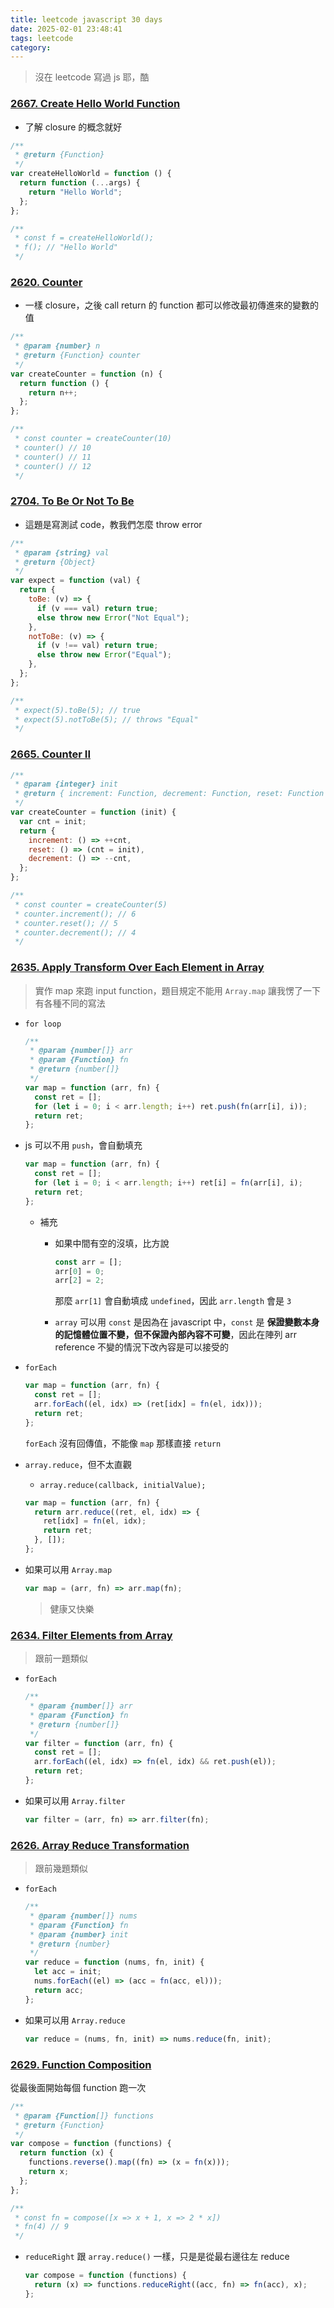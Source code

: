 ```yaml
---
title: leetcode javascript 30 days
date: 2025-02-01 23:48:41
tags: leetcode
category:
---
```


> 沒在 leetcode 寫過 js 耶，酷

### [2667. Create Hello World Function](https://leetcode.com/problems/create-hello-world-function/description/?envType=study-plan-v2&envId=30-days-of-javascript)

- 了解 closure 的概念就好

```js
/**
 * @return {Function}
 */
var createHelloWorld = function () {
  return function (...args) {
    return "Hello World";
  };
};

/**
 * const f = createHelloWorld();
 * f(); // "Hello World"
 */
```

### [2620. Counter](https://leetcode.com/problems/counter/description/?envType=study-plan-v2&envId=30-days-of-javascript)

- 一樣 closure，之後 call return 的 function 都可以修改最初傳進來的變數的值

```js
/**
 * @param {number} n
 * @return {Function} counter
 */
var createCounter = function (n) {
  return function () {
    return n++;
  };
};

/**
 * const counter = createCounter(10)
 * counter() // 10
 * counter() // 11
 * counter() // 12
 */
```

### [2704. To Be Or Not To Be](https://leetcode.com/studyplan/30-days-of-javascript/)

- 這題是寫測試 code，教我們怎麼 throw error

```js
/**
 * @param {string} val
 * @return {Object}
 */
var expect = function (val) {
  return {
    toBe: (v) => {
      if (v === val) return true;
      else throw new Error("Not Equal");
    },
    notToBe: (v) => {
      if (v !== val) return true;
      else throw new Error("Equal");
    },
  };
};

/**
 * expect(5).toBe(5); // true
 * expect(5).notToBe(5); // throws "Equal"
 */
```

### [2665. Counter II](https://leetcode.com/problems/counter-ii/description/?envType=study-plan-v2&envId=30-days-of-javascript)

```js
/**
 * @param {integer} init
 * @return { increment: Function, decrement: Function, reset: Function }
 */
var createCounter = function (init) {
  var cnt = init;
  return {
    increment: () => ++cnt,
    reset: () => (cnt = init),
    decrement: () => --cnt,
  };
};

/**
 * const counter = createCounter(5)
 * counter.increment(); // 6
 * counter.reset(); // 5
 * counter.decrement(); // 4
 */
```

### [2635. Apply Transform Over Each Element in Array](https://leetcode.com/problems/apply-transform-over-each-element-in-array/description/?envType=study-plan-v2&envId=30-days-of-javascript)

> 實作 map 來跑 input function，題目規定不能用 `Array.map` 讓我愣了一下
> 有各種不同的寫法

- `for loop`

  ```js
  /**
   * @param {number[]} arr
   * @param {Function} fn
   * @return {number[]}
   */
  var map = function (arr, fn) {
    const ret = [];
    for (let i = 0; i < arr.length; i++) ret.push(fn(arr[i], i));
    return ret;
  };
  ```

- js 可以不用 `push`，會自動填充

  ```js
  var map = function (arr, fn) {
    const ret = [];
    for (let i = 0; i < arr.length; i++) ret[i] = fn(arr[i], i);
    return ret;
  };
  ```

  - 補充

    - 如果中間有空的沒填，比方說

      ```js
      const arr = [];
      arr[0] = 0;
      arr[2] = 2;
      ```

      那麼 `arr[1]` 會自動填成 `undefined`，因此 `arr.length` 會是 `3`

    - `array` 可以用 `const` 是因為在 javascript 中，`const` 是 **保證變數本身的記憶體位置不變，但不保證內部內容不可變**，因此在陣列 arr reference 不變的情況下改內容是可以接受的

- `forEach`

  ```js
  var map = function (arr, fn) {
    const ret = [];
    arr.forEach((el, idx) => (ret[idx] = fn(el, idx)));
    return ret;
  };
  ```

  `forEach` 沒有回傳值，不能像 `map` 那樣直接 `return`

- `array.reduce`，但不太直觀

  - `array.reduce(callback, initialValue);`

  ```js
  var map = function (arr, fn) {
    return arr.reduce((ret, el, idx) => {
      ret[idx] = fn(el, idx);
      return ret;
    }, []);
  };
  ```

- 如果可以用 `Array.map`
  ```js
  var map = (arr, fn) => arr.map(fn);
  ```
  > 健康又快樂

### [2634. Filter Elements from Array](https://leetcode.com/problems/filter-elements-from-array/description/?envType=study-plan-v2&envId=30-days-of-javascript)

> 跟前一題類似

- `forEach`

  ```js
  /**
   * @param {number[]} arr
   * @param {Function} fn
   * @return {number[]}
   */
  var filter = function (arr, fn) {
    const ret = [];
    arr.forEach((el, idx) => fn(el, idx) && ret.push(el));
    return ret;
  };
  ```

- 如果可以用 `Array.filter`
  ```js
  var filter = (arr, fn) => arr.filter(fn);
  ```

### [2626. Array Reduce Transformation](https://leetcode.com/problems/array-reduce-transformation/description/?envType=study-plan-v2&envId=30-days-of-javascript)

> 跟前幾題類似

- `forEach`

  ```js
  /**
   * @param {number[]} nums
   * @param {Function} fn
   * @param {number} init
   * @return {number}
   */
  var reduce = function (nums, fn, init) {
    let acc = init;
    nums.forEach((el) => (acc = fn(acc, el)));
    return acc;
  };
  ```

- 如果可以用 `Array.reduce`
  ```js
  var reduce = (nums, fn, init) => nums.reduce(fn, init);
  ```

### [2629. Function Composition](https://leetcode.com/problems/function-composition/description/?envType=study-plan-v2&envId=30-days-of-javascript)

從最後面開始每個 function 跑一次

```js
/**
 * @param {Function[]} functions
 * @return {Function}
 */
var compose = function (functions) {
  return function (x) {
    functions.reverse().map((fn) => (x = fn(x)));
    return x;
  };
};

/**
 * const fn = compose([x => x + 1, x => 2 * x])
 * fn(4) // 9
 */
```

- `reduceRight`
  跟 `array.reduce()` 一樣，只是是從最右邊往左 reduce
  ```js
  var compose = function (functions) {
    return (x) => functions.reduceRight((acc, fn) => fn(acc), x);
  };
  ```
